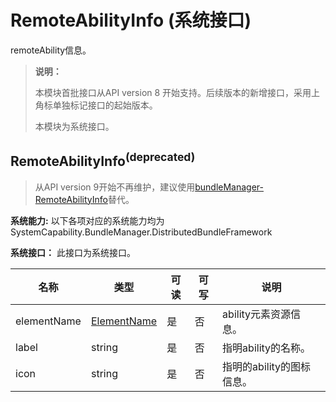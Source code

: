 # RemoteAbilityInfo (系统接口)

remoteAbility信息。

> **说明：**
>
> 本模块首批接口从API version 8 开始支持。后续版本的新增接口，采用上角标单独标记接口的起始版本。
>
> 本模块为系统接口。

## RemoteAbilityInfo<sup>(deprecated)<sup>

> 从API version 9开始不再维护，建议使用[bundleManager-RemoteAbilityInfo](js-apis-bundleManager-remoteAbilityInfo-sys.md)替代。

 **系统能力:** 以下各项对应的系统能力均为SystemCapability.BundleManager.DistributedBundleFramework

 **系统接口：**  此接口为系统接口。

| 名称        | 类型                                         | 可读 | 可写 | 说明                    |
| ----------- | -------------------------------------------- | ---- | ---- | ----------------------- |
| elementName | [ElementName](js-apis-bundle-ElementName.md) | 是   | 否   | ability元素资源信息。       |
| label       | string                                       | 是   | 否   | 指明ability的名称。   |
| icon        | string                                       | 是   | 否   | 指明的ability的图标信息。 |
